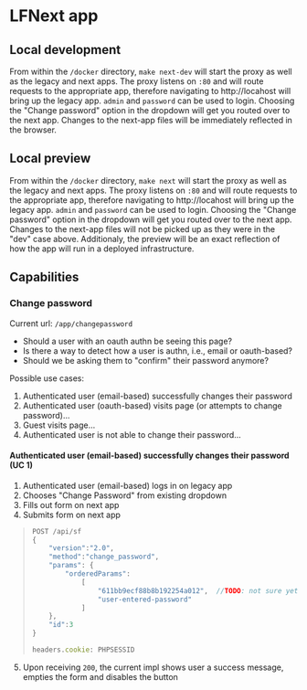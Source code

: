 # LFNext app

## Local development

From within the `/docker` directory, `make next-dev` will start the proxy as well as the legacy and next apps.  The proxy listens on `:80` and will route requests to the appropriate app, therefore navigating to http://locahost will bring up the legacy app.  `admin` and `password` can be used to login.  Choosing the "Change password" option in the dropdown will get you routed over to the next app.  Changes to the next-app files will be immediately reflected in the browser.


## Local preview

From within the `/docker` directory, `make next` will start the proxy as well as the legacy and next apps.  The proxy listens on `:80` and will route requests to the appropriate app, therefore navigating to http://locahost will bring up the legacy app.  `admin` and `password` can be used to login.  Choosing the "Change password" option in the dropdown will get you routed over to the next app.  Changes to the next-app files will not be picked up as they were in the "dev" case above.  Additionaly, the preview will be an exact reflection of how the app will run in a deployed infrastructure.

## Capabilities

### Change password

Current url: `/app/changepassword`

* Should a user with an oauth authn be seeing this page?
* Is there a way to detect how a user is authn, i.e., email or oauth-based?
* Should we be asking them to "confirm" their password anymore?

Possible use cases:
1. Authenticated user (email-based) successfully changes their password
1. Authenticated user (oauth-based) visits page (or attempts to change password)...
1. Guest visits page...
1. Authenticated user is not able to change their password...

#### Authenticated user (email-based) successfully changes their password (UC 1)
1. Authenticated user (email-based) logs in on legacy app
1. Chooses "Change Password" from existing dropdown
1. Fills out form on next app
1. Submits form on next app
> ```js
> POST /api/sf
> {
>     "version":"2.0",
>     "method":"change_password",
>     "params": {
>         "orderedParams":
>             [
>                 "611bb9ecf88b8b192254a012",  //TODO: not sure yet where to get this from, probably a user ID
>                 "user-entered-password"
>             ]
>     },
>     "id":3
> }
>
> headers.cookie: PHPSESSID
> ```
5. Upon receiving `200`, the current impl shows user a success message, empties the form and disables the button
